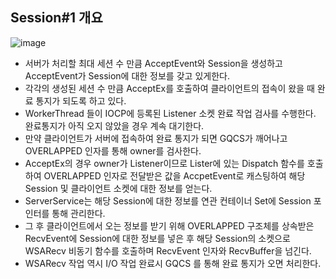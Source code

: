 ## Session#1 개요
![image](https://user-images.githubusercontent.com/68372094/163758902-a4e0def0-a823-4490-811c-6429a7736459.png)

* 서버가 처리할 최대 세션 수 만큼 AcceptEvent와 Session을 생성하고 AcceptEvent가 Session에 대한 정보를 갖고 있게한다.
* 각각의 생성된 세션 수 만큼 AcceptEx를 호출하여 클라이언트의 접속이 왔을 때 완료 통지가 되도록 하고 있다.
* WorkerThread 들이 IOCP에 등록된 Listener 소켓 완료 작업 검사를 수행한다. 완료통지가 아직 오지 않았을 경우 계속 대기한다.
* 만약 클라이언트가 서버에 접속하여 완료 통지가 되면  GQCS가 깨어나고 OVERLAPPED 인자를 통해 owner를 검사한다.
* AcceptEx의 경우 owner가 Listener이므로 Lister에 있는 Dispatch 함수를 호출하여 OVERLAPPED 인자로 전달받은 값을 AccpetEvent로 캐스팅하여 해당 Session 및 클라이언트 소켓에 대한 정보를 얻는다.
* ServerService는 해당 Session에 대한 정보를 연관 컨테이너 Set에 Session 포인터를 통해 관리한다.
* 그 후 클라이언트에서 오는 정보를 받기 위해 OVERLAPPED 구조체를 상속받은 RecvEvent에 Session에 대한 정보를 넣은 후 해당 Session의 소켓으로 WSARecv 비동기 함수를 호출하며 RecvEvent 인자와 RecvBuffer을 넘긴다.
* WSARecv 작업 역시 I/O 작업 완료시 GQCS 를 통해 완료 통지가 오면 처리한다.

